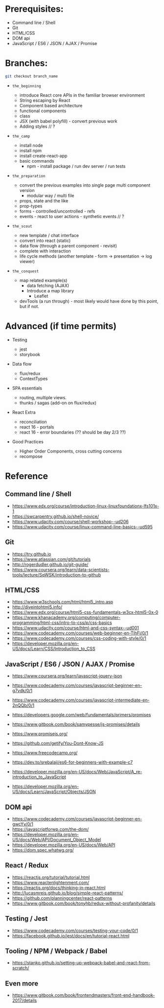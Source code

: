 # Prerequisites:

- Command line / Shell
- Git
- HTML/CSS
- DOM api
- JavaScript / ES6 / JSON / AJAX / Promise


# Branches:

``` bash
git checkout branch_name
```

- `the_beginning`
    - introduce React core APIs in the familiar browser environment
    - String escaping by React
    - Component based architecture
    - functional components
    - class
    - JSX (with babel polyfill) - convert previous work
    - Adding styles // ?

- `the_camp`
    - install node
    - install npm
    - install create-react-app
    - basic commands
        - npm - install package / run dev server / run tests

- `the_preparation`
    - convert the previous examples into single page multi component version
        - modular way / multi file
    - props, state and the like
    - prop-types
    - forms - controlled/uncontrolled - refs
    - events - react to user actions - synthetic events // ?

- `the_scout`
    - new template / chat interface
    - convert into react (static)
    - data flow (through a parent component - revisit)
    - complete with interaction
    - life cycle methods (another template - form -> presentation -> log viewer)

- `the_conquest`
    - map related example(s)
        - data fetching (AJAX)
        - Introduce a map library
            - Leaflet
    - devTools (a run through) - most likely would have done by this point, but if not.


# Advanced (if time permits)

- Testing
    - jest
    - storybook

- Data flow
    - flux/redux
    - ContextTypes

- SPA essentials
    - routing, multiple views.
    - thunks / sagas (add-on on flux/redux)

- React Extra
    - reconciliation
    - react 16 - portals
    - react 16 - error boundaries (?? should be day 2/3 ??)

- Good Practices
    - Higher Order Components, cross cutting concerns
    - recompose


# Reference

## Command line / Shell

- https://www.edx.org/course/introduction-linux-linuxfoundationx-lfs101x-1
- https://swcarpentry.github.io/shell-novice/
- https://www.udacity.com/course/shell-workshop--ud206
- https://www.udacity.com/course/linux-command-line-basics--ud595

## Git

- https://try.github.io
- https://www.atlassian.com/git/tutorials
- http://rogerdudler.github.io/git-guide/
- https://www.coursera.org/learn/data-scientists-tools/lecture/SqWSK/introduction-to-github

## HTML/CSS

- https://www.w3schools.com/html/html5_intro.asp
- http://diveintohtml5.info/
- https://www.edx.org/course/html5-css-fundamentals-w3cx-html5-0x-0
- https://www.khanacademy.org/computing/computer-programming/html-css/intro-to-css/p/css-basics
- https://www.udacity.com/course/html-and-css-syntax--ud001
- https://www.codecademy.com/courses/web-beginner-en-TlhFi/0/1
- https://www.codecademy.com/courses/css-coding-with-style/0/1
- https://developer.mozilla.org/en-US/docs/Learn/CSS/Introduction_to_CSS

## JavaScript / ES6 / JSON / AJAX / Promise

- https://www.coursera.org/learn/javascript-jquery-json
- https://www.codecademy.com/courses/javascript-beginner-en-g7vdk/0/1
- https://www.codecademy.com/courses/javascript-intermediate-en-2nQQb/0/1

- https://developers.google.com/web/fundamentals/primers/promises
- https://www.gitbook.com/book/samypesse/js-promises/details
- https://www.promisejs.org/

- https://github.com/getify/You-Dont-Know-JS
- https://www.freecodecamp.org/
- https://dev.to/srebalaji/es6-for-beginners-with-example-c7
- https://developer.mozilla.org/en-US/docs/Web/JavaScript/A_re-introduction_to_JavaScript
- https://developer.mozilla.org/en-US/docs/Learn/JavaScript/Objects/JSON

## DOM api

- https://www.codecademy.com/courses/javascript-beginner-en-gwcYv/0/1
- https://javascriptforwp.com/the-dom/
- https://developer.mozilla.org/en-US/docs/Web/API/Document_Object_Model
- https://developer.mozilla.org/en-US/docs/Web/API
- https://dom.spec.whatwg.org/

## React / Redux

- https://reactjs.org/tutorial/tutorial.html
- https://www.reactenlightenment.com/
- https://reactjs.org/docs/thinking-in-react.html
- http://lucasmreis.github.io/blog/simple-react-patterns/
- https://github.com/planningcenter/react-patterns
- https://www.gitbook.com/book/tonyhb/redux-without-profanity/details

## Testing / Jest

- https://www.codecademy.com/courses/testing-your-code/0/1
- https://facebook.github.io/jest/docs/en/tutorial-react.html

## Tooling / NPM / Webpack / Babel

- https://stanko.github.io/setting-up-webpack-babel-and-react-from-scratch/

## Even more

- https://www.gitbook.com/book/frontendmasters/front-end-handbook-2017/details

